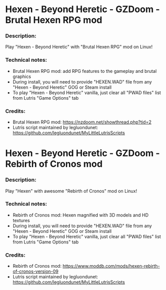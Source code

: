 # Hexen - Beyond Heretic - GZDoom - Brutal Hexen RPG mod
### Description:
Play "Hexen - Beyond Heretic" with "Brutal Hexen RPG" mod on Linux!
### Technical notes:
- Brutal Hexen RPG mod: add RPG features to the gameplay and brutal graphics
- During install, you will need to provide "HEXEN.WAD" file from any "Hexen - Beyond Heretic" GOG or Steam install
- To play "Hexen - Beyond Heretic" vanilla, just clear all "PWAD files" list from Lutris "Game Options" tab
### Credits:
- Brutal Hexen RPG mod: https://nzdoom.net/showthread.php?tid=2
- Lutris script maintained by legluondunet: https://github.com/legluondunet/MyLittleLutrisScripts

# Hexen - Beyond Heretic - GZDoom - Rebirth of Cronos mod
### Description:
Play "Hexen" with awesome "Rebirth of Cronos" mod on Linux!
### Technical notes:
- Rebirth of Cronos mod: Hexen magnified with 3D models and HD textures
- During install, you will need to provide "HEXEN.WAD" file from any "Hexen - Beyond Heretic" GOG or Steam install
- To play "Hexen - Beyond Heretic" vanilla, just clear all "PWAD files" list from Lutris "Game Options" tab
### Credits:
- Rebirth of Cronos mod: https://www.moddb.com/mods/hexen-rebirth-of-cronos-version-09
- Lutris script maintained by legluondunet: https://github.com/legluondunet/MyLittleLutrisScripts
